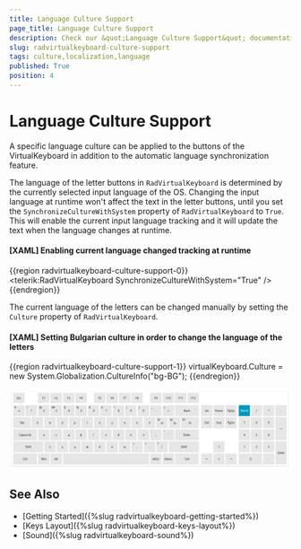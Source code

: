 ```yaml
---
title: Language Culture Support
page_title: Language Culture Support
description: Check our &quot;Language Culture Support&quot; documentation article for the on-screen RadVirtualKeyboard WPF control.
slug: radvirtualkeyboard-culture-support
tags: culture,localization,language
published: True
position: 4
---
```


# Language Culture Support

A specific language culture can be applied to the buttons of the VirtualKeyboard in addition to the automatic language synchronization feature.

The language of the letter buttons in `RadVirtualKeyboard` is determined by the currently selected input language of the OS. Changing the input language at runtime won't affect the text in the letter buttons, until you set the `SynchronizeCultureWithSystem` property of `RadVirtualKeyboard` to `True`. This will enable the current input language tracking and it will update the text when the language changes at runtime.

#### __[XAML] Enabling current language changed tracking at runtime__
{{region radvirtualkeyboard-culture-support-0}}	
	<telerik:RadVirtualKeyboard SynchronizeCultureWithSystem="True" />
{{endregion}}

The current language of the letters can be changed manually by setting the `Culture` property of `RadVirtualKeyboard`.

#### __[XAML] Setting Bulgarian culture in order to change the language of the letters__
{{region radvirtualkeyboard-culture-support-1}}	
	virtualKeyboard.Culture = new System.Globalization.CultureInfo("bg-BG");
{{endregion}}

![WPF RadVirtualKeyboard ](images/radvirtualkeyboard-culture-support-0.png)

## See Also
* [Getting Started]({%slug radvirtualkeyboard-getting-started%})
* [Keys Layout]({%slug radvirtualkeyboard-keys-layout%})
* [Sound]({%slug radvirtualkeyboard-sound%})
